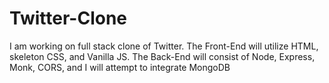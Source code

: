 # Twitter-Clone
I am working on full stack clone of Twitter. The Front-End will utilize HTML, skeleton CSS, and Vanilla JS. The Back-End will consist of Node, Express, Monk, CORS, and I will attempt to integrate MongoDB


